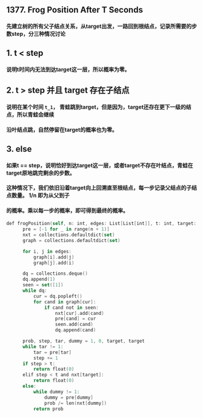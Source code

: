 ## 1377. Frog Position After T Seconds
#### 先建立树的所有父子结点关系，从target出发，一路回到根结点，记录所需要的步数step，分三种情况讨论
## 1.  t < step
#### 说明t时间内无法到达target这一层，所以概率为零。

## 2. t > step 并且 target 存在子结点
#### 说明在某个时间 ```t_1```， 青蛙跳到target，但是因为，target还存在更下一级的结点，所以青蛙会继续
#### 沿叶结点跳，自然停留在target的概率也为零。

## 3. else
#### 如果t == step，说明恰好到达target这一层，或者target不存在叶结点，青蛙在target原地跳完剩余的步数。
#### 这种情况下，我们依旧沿着target向上回溯直至根结点，每一步记录父结点的子结点数量。 1/n 即为从父到子
#### 的概率。乘以每一步的概率，即可得到最终的概率。

```swift
def frogPosition(self, n: int, edges: List[List[int]], t: int, target: int) -> float:
      pre = [-1 for _ in range(n + 1)]
      nxt = collections.defaultdict(set)        
      graph = collections.defaultdict(set)

      for i, j in edges:
          graph[i].add(j)
          graph[j].add(i)

      dq = collections.deque()
      dq.append(1)
      seen = set([1])
      while dq:
          cur = dq.popleft()
          for cand in graph[cur]:
              if cand not in seen:
                  nxt[cur].add(cand)
                  pre[cand] = cur
                  seen.add(cand)
                  dq.append(cand)

      prob, step, tar, dummy = 1, 0, target, target
      while tar != 1:
          tar = pre[tar]
          step += 1
      if step > t:
          return float(0)
      elif step < t and nxt[target]:
          return float(0)
      else:
          while dummy != 1:                
              dummy = pre[dummy]
              prob /= len(nxt[dummy])
          return prob
```
